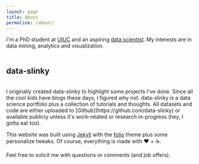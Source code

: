 ```yaml
---
layout: page
title: About
permalink: /about/
---
```


I'm a PhD student at [UIUC](http://illinois.edu/) and an aspiring 
[data scientist](http://i.giphy.com/ize2r20ICQONq.gif). My interests are in data mining, 
analytics and visualization.
<br><br>

## data-slinky
<br>
I originally created data-slinky to highlight some projects I've done. Since all the cool 
kids have blogs these days, I figured why not. data-slinky is a data science portfolio plus 
a collection of tutorials and thoughts. All datasets and code are either uploaded to
[Github](https://github.com/data-slinky) or available publicly unless it's work-related or
research in-progress (hey, I gotta eat too).

This website was built using [Jekyll](http://jekyllrb.com) with the
[folio](https://github.com/bogoli/-folio) theme plus some personalize tweaks. Of course, 
everything is made with &#9829; + &#9749;.


<span class="contacticon center">
	<a href="mailto:mailto:&#106;&#107;&#110;&#103;&#117;&#121;&#101;&#050;&#064;&#105;&#108;&#108;&#105;&#110;&#111;&#105;&#115;&#046;&#101;&#100;&#117;"><i class="fa fa-envelope-square"></i></a>
	<a href="https://github.com/data-slinky" target="_blank"><i class="fa fa-github-square"></i></a>
	<a href="https://www.linkedin.com/in/john-nguyen-0235a012" target="_blank"><i class="fa fa-linkedin-square"></i></a>
</span>

<div class="col three caption">
	Feel free to solicit me with questions or comments (and job offers).
</div>


